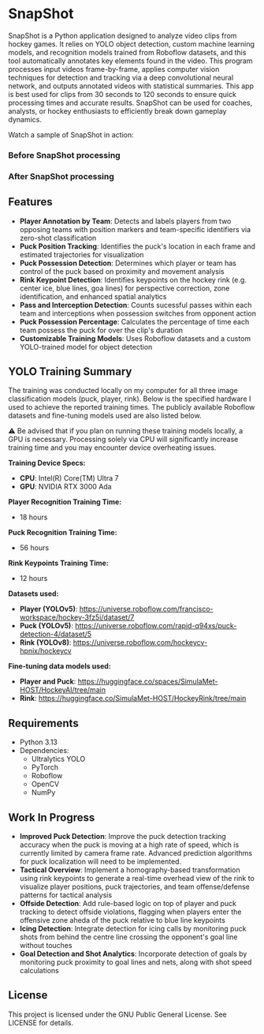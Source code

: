 # SnapShot
SnapShot is a Python application designed to analyze video clips from hockey games. It relies on YOLO object detection, custom machine learning models, and recognition models trained from Roboflow datasets, and this tool automatically annotates key elements found in the video. This program processes input videos frame-by-frame, applies computer vision techniques for detection and tracking via a deep convolutional neural network, and outputs annotated videos with statistical summaries. This app is best used for clips from 30 seconds to 120 seconds to ensure quick processing times and accurate results. SnapShot can be used for coaches, analysts, or hockey enthusiasts to efficiently break down gameplay dynamics.

Watch a sample of SnapShot in action:
### Before SnapShot processing
[](https://github.com/user-attachments/assets/7fd4311b-6692-468c-8a49-b977d13f9174)

### After SnapShot processing
[](https://github.com/user-attachments/assets/9523a3b1-15fc-441a-8618-b74015f6869b)

## Features
* **Player Annotation by Team**: Detects and labels players from two opposing teams with position markers and team-specific identifiers via zero-shot classification
* **Puck Position Tracking**: Identifies the puck's location in each frame and estimated trajectories for visualization
* **Puck Possession Detection**: Determines which player or team has control of the puck based on proximity and movement analysis
* **Rink Keypoint Detection**: Identifies keypoints on the hockey rink (e.g. center ice, blue lines, goa lines) for perspective correction, zone identification, and enhanced spatial analytics
* **Pass and Interception Detection**: Counts sucessful passes within each team and interceptions when possession switches from opponent action
* **Puck Possession Percentage**: Calculates the percentage of time each team possess the puck for over the clip's duration
* **Customizable Training Models**: Uses Roboflow datasets and a custom YOLO-trained model for object detection

## YOLO Training Summary
The training was conducted locally on my computer for all three image classification models (puck, player, rink). Below is the specified hardware I used to achieve the reported training times. The publicly available Roboflow datasets and fine-tuning models used are also listed below.

⚠️ Be advised that if you plan on running these training models locally, a GPU is necessary. Processing solely via CPU will significantly increase training time and you may encounter device overheating issues.

**Training Device Specs:**
  * **CPU**: Intel(R) Core(TM) Ultra 7
  * **GPU**: NVIDIA RTX 3000 Ada

**Player Recognition Training Time:**
  * 18 hours

**Puck Recognition Training Time:**
  * 56 hours

**Rink Keypoints Training Time:**
  * 12 hours

**Datasets used:**
  * **Player (YOLOv5)**: https://universe.roboflow.com/francisco-workspace/hockey-3fz5i/dataset/7
  * **Puck (YOLOv5)**: https://universe.roboflow.com/rapid-q94xs/puck-detection-4/dataset/5
  * **Rink (YOLOv8)**: https://universe.roboflow.com/hockeycv-hpnix/hockeycv

**Fine-tuning data models used:**
* **Player and Puck**: https://huggingface.co/spaces/SimulaMet-HOST/HockeyAI/tree/main
* **Rink**: https://huggingface.co/SimulaMet-HOST/HockeyRink/tree/main

## Requirements
* Python 3.13
* Dependencies:
  * Ultralytics YOLO
  * PyTorch
  * Roboflow
  * OpenCV
  * NumPy

## Work In Progress
* **Improved Puck Detection**: Improve the puck detection tracking accuracy when the puck is moving at a high rate of speed, which is currently limited by camera frame rate. Advanced prediction algorithms for puck localization will need to be implemented.
* **Tactical Overview**: Implement a homography-based transformation using rink keypoints to generate a real-time overhead view of the rink to visualize player positions, puck trajectories, and team offense/defense patterns for tactical analysis
* **Offside Detection**: Add rule-based logic on top of player and puck tracking to detect offside violations, flagging when players enter the offensive zone aheda of the puck relative to blue line keypoints
* **Icing Detection**: Integrate detection for icing calls by monitoring puck shots from behind the centre line crossing the opponent's goal line without touches
* **Goal Detection and Shot Analytics**: Incorporate detection of goals by monitoring puck proximity to goal lines and nets, along with shot speed calculations

## License
This project is licensed under the GNU Public General License. See LICENSE for details.

